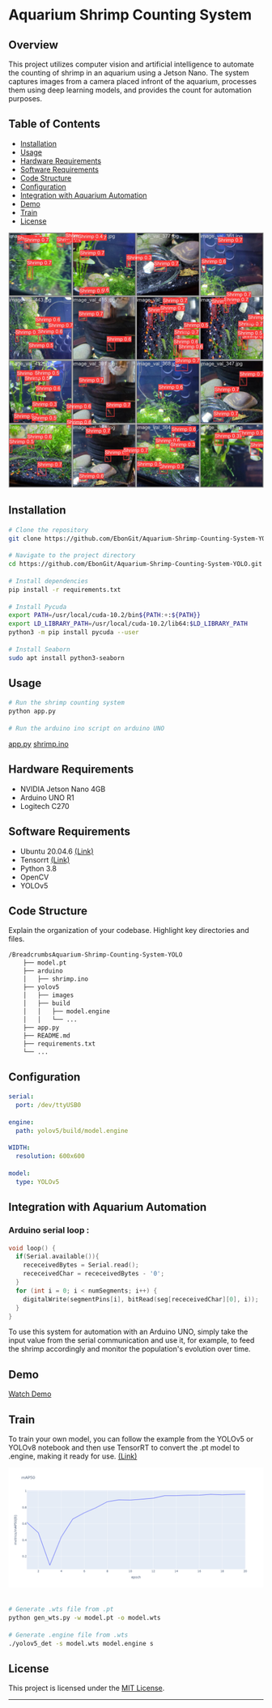 # Aquarium Shrimp Counting System

## Overview

This project utilizes computer vision and artificial intelligence to automate the counting of shrimp in an aquarium using a Jetson Nano. The system captures images from a camera placed infront of the aquarium, processes them using deep learning models, and provides the count for automation purposes.

## Table of Contents

- [Installation](#installation)
- [Usage](#usage)
- [Hardware Requirements](#hardware-requirements)
- [Software Requirements](#software-requirements)
- [Code Structure](#code-structure)
- [Configuration](#configuration)
- [Integration with Aquarium Automation](#integration-with-aquarium-automation)
- [Demo](#demo)
- [Train](#train)
- [License](#license)

![Image](fig/__results___13_0.jpg)

## Installation

```bash
# Clone the repository
git clone https://github.com/EbonGit/Aquarium-Shrimp-Counting-System-YOLO.git

# Navigate to the project directory
cd https://github.com/EbonGit/Aquarium-Shrimp-Counting-System-YOLO.git

# Install dependencies
pip install -r requirements.txt

# Install Pycuda
export PATH=/usr/local/cuda-10.2/bin${PATH:+:${PATH}}
export LD_LIBRARY_PATH=/usr/local/cuda-10.2/lib64:$LD_LIBRARY_PATH
python3 -m pip install pycuda --user

# Install Seaborn
sudo apt install python3-seaborn
```

## Usage

```bash
# Run the shrimp counting system
python app.py

# Run the arduino ino script on arduino UNO
```
[app.py](app.py)
[shrimp.ino](arduino/shrimp.ino)
## Hardware Requirements

- NVIDIA Jetson Nano 4GB
- Arduino UNO R1
- Logitech C270

## Software Requirements

- Ubuntu 20.04.6 [(Link)](https://github.com/Qengineering/Jetson-Nano-Ubuntu-20-image)
- Tensorrt [(Link)](https://github.com/wang-xinyu/tensorrtx)
- Python 3.8
- OpenCV
- YOLOv5

## Code Structure

Explain the organization of your codebase. Highlight key directories and files.

```
/BreadcrumbsAquarium-Shrimp-Counting-System-YOLO
    ├── model.pt
    ├── arduino
    │   ├── shrimp.ino
    ├── yolov5
    │   ├── images
    │   ├── build
    │   │   ├── model.engine
    │   │   └── ...
    ├── app.py
    ├── README.md
    ├── requirements.txt
    └── ...
```

## Configuration

```yaml
serial:
  port: /dev/ttyUSB0

engine:
  path: yolov5/build/model.engine

WIDTH:
  resolution: 600x600

model:
  type: YOLOv5
```

## Integration with Aquarium Automation

### Arduino serial loop : 
```ino
void loop() {
  if(Serial.available()){
    receceivedBytes = Serial.read();
    receceivedChar = receceivedBytes - '0';
  } 
  for (int i = 0; i < numSegments; i++) {
    digitalWrite(segmentPins[i], bitRead(seg[receceivedChar][0], i));
  }
}
```
To use this system for automation with an Arduino UNO, simply take the input value from the serial communication and use it, for example, to feed the shrimp accordingly and monitor the population's evolution over time.

## Demo

[Watch Demo](link-to-demo-video)

## Train

To train your own model, you can follow the example from the YOLOv5 or YOLOv8 notebook and then use TensorRT to convert the .pt model to .engine, making it ready for use. [(Link)](https://github.com/wang-xinyu/tensorrtx)

![Image](fig/newplot.png)

```bash

# Generate .wts file from .pt
python gen_wts.py -w model.pt -o model.wts

# Generate .engine file from .wts
./yolov5_det -s model.wts model.engine s

```

## License

This project is licensed under the [MIT License](LICENSE).

---
